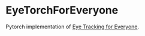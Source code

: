 # EyeTorchForEveryone

Pytorch implementation of [Eye Tracking for Everyone](https://arxiv.org/abs/1606.05814). 





